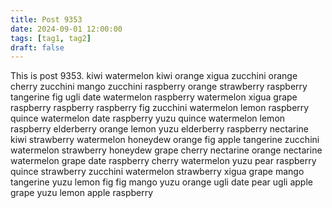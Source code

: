 ```yaml
---
title: Post 9353
date: 2024-09-01 12:00:00
tags: [tag1, tag2]
draft: false
---
```

This is post 9353.
kiwi
watermelon
kiwi
orange
xigua
zucchini
orange
cherry
zucchini
mango
zucchini
raspberry
orange
strawberry
raspberry
tangerine
fig
ugli
date
watermelon
raspberry
watermelon
xigua
grape
raspberry
raspberry
raspberry
fig
zucchini
watermelon
lemon
raspberry
quince
watermelon
date
raspberry
yuzu
quince
watermelon
lemon
raspberry
elderberry
orange
lemon
yuzu
elderberry
raspberry
nectarine
kiwi
strawberry
watermelon
honeydew
orange
fig
apple
tangerine
zucchini
watermelon
strawberry
honeydew
grape
cherry
nectarine
orange
nectarine
watermelon
grape
date
raspberry
cherry
watermelon
yuzu
pear
raspberry
quince
strawberry
zucchini
watermelon
strawberry
xigua
grape
mango
tangerine
yuzu
lemon
fig
fig
mango
yuzu
orange
ugli
date
pear
ugli
apple
grape
yuzu
lemon
apple
raspberry

